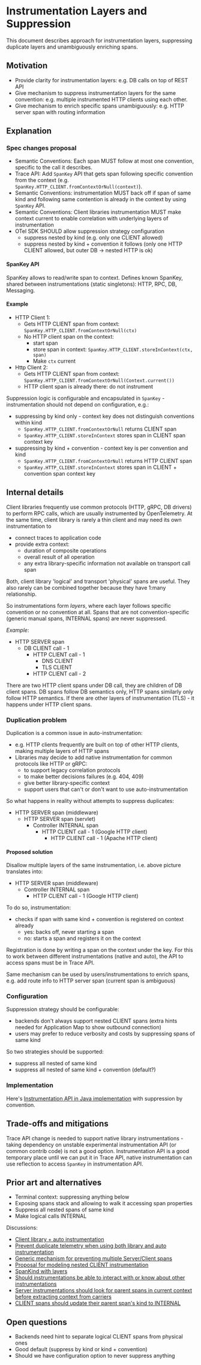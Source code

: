 # Instrumentation Layers and Suppression

This document describes approach for instrumentation layers, suppressing duplicate layers and unambiguously enriching spans.

## Motivation

- Provide clarity for instrumentation layers: e.g. DB calls on top of REST API
- Give mechanism to suppress instrumentation layers for the same convention: e.g. multiple instrumented HTTP clients using each other.
- Give mechanism to enrich specific spans unambiguously: e.g. HTTP server span with routing information

## Explanation

### Spec changes proposal

- Semantic Conventions: Each span MUST follow at most one convention, specific to the call it describes.
- Trace API: Add `SpanKey` API that gets span following specific convention from the context (e.g. `SpanKey.HTTP_CLIENT.fromContextOrNull(context)`).
- Semantic Conventions: instrumentation MUST back off if span of same kind and following same contention is already in the context by using `SpanKey` API.
- Semantic Conventions: Client libraries instrumentation MUST make context current to enable correlation with underlying layers of instrumentation
- OTel SDK SHOULD allow suppression strategy configuration
  - suppress nested by kind (e.g. only one CLIENT allowed)
  - suppress nested by kind + convention it follows (only one HTTP CLIENT allowed, but outer DB -> nested HTTP is ok)

#### SpanKey API

SpanKey allows to read/write span to context.
Defines known SpanKey, shared between instrumentations (static singletons):  HTTP, RPC, DB, Messaging.

#### Example

- HTTP Client 1:
  - Gets HTTP CLIENT span from context: `SpanKey.HTTP_CLIENT.fromContextOrNull(ctx)`
  - No HTTP client span on the context:
    - start span
    - store span in context: `SpanKey.HTTP_CLIENT.storeInContext(ctx, span)`
    - Make `ctx` current
- Http Client 2:
  - Gets HTTP CLIENT span from context: `SpanKey.HTTP_CLIENT.fromContextOrNull(Context.current())`
  - HTTP client span is already there: do not instrument

Suppression logic is configurable and encapsulated in `SpanKey` - instrumentation should not depend on configuration, e.g.:

- suppressing by kind only - context key does not distinguish conventions within kind
  - `SpanKey.HTTP_CLIENT.fromContextOrNull` returns CLIENT span
  - `SpanKey.HTTP_CLIENT.storeInContext` stores span in CLIENT span context key
- suppressing by kind + convention - context key is per convention and kind
  - `SpanKey.HTTP_CLIENT.fromContextOrNull` returns HTTP CLIENT span
  - `SpanKey.HTTP_CLIENT.storeInContext` stores span in CLIENT + convention span context key

## Internal details

Client libraries frequently use common protocols (HTTP, gRPC, DB drivers) to perform RPC calls, which are usually instrumented by OpenTelemetry.
At the same time, client library is rarely a thin client and may need its own instrumentation to

- connect traces to application code
- provide extra context:
  - duration of composite operations
  - overall result of all operation
  - any extra library-specific information not available on transport call span

Both, client library 'logical' and transport 'physical' spans are useful. They also rarely can be combined together because they have 1:many relationship.

So instrumentations form *layers*, where each layer follows specific convention or no convention at all. Spans that are not convention-specific (generic manual spans, INTERNAL spans) are never suppressed.

*Example*:

- HTTP SERVER span
  - DB CLIENT call - 1
    - HTTP CLIENT call - 1
      - DNS CLIENT
      - TLS CLIENT
    - HTTP CLIENT call - 2

There are two HTTP client spans under DB call, they are children of DB client spans.  DB spans follow DB semantics only, HTTP spans similarly only follow HTTP semantics. If there are other layers of instrumentation (TLS) - it happens under HTTP client spans.

### Duplication problem

Duplication is a common issue in auto-instrumentation:

- e.g. HTTP clients frequently are built on top of other HTTP clients, making multiple layers of HTTP spans
- Libraries may decide to add native instrumentation for common protocols like HTTP or gRPC:
  - to support legacy correlation protocols
  - to make better decisions failures (e.g. 404, 409)
  - give better library-specific context
  - support users that can't or don't want to use auto-instrumentation

So what happens in reality without attempts to suppress duplicates:

- HTTP SERVER span (middleware)
  - HTTP SERVER span (servlet)
    - Controller INTERNAL span
      - HTTP CLIENT call - 1 (Google HTTP client)
        - HTTP CLIENT call - 1 (Apache HTTP client)

#### Proposed solution

Disallow multiple layers of the same instrumentation, i.e. above picture translates into:

- HTTP SERVER span (middleware)
  - Controller INTERNAL span
    - HTTP CLIENT call - 1 (Google HTTP client)

To do so, instrumentation:

- checks if span with same kind + convention is registered on context already
  - yes: backs off, never starting a span
  - no: starts a span and registers it on the context

Registration is done by writing a span on the context under the key. For this to work between different instrumentations (native and auto), the API to access spans must be in Trace API.

Same mechanism can be used by users/instrumentations to enrich spans, e.g. add route info to HTTP server span (current span is ambiguous)

### Configuration

Suppression strategy should be configurable:

- backends don't always support nested CLIENT spans (extra hints needed for Application Map to show outbound connection)
- users may prefer to reduce verbosity and costs by suppressing spans of same kind

So two strategies should be supported:

- suppress all nested of same kind
- suppress all nested of same kind + convention (default?)

### Implementation

Here's [Instrumentation API in Java implementation](https://github.com/open-telemetry/opentelemetry-java-instrumentation/blob/main/instrumentation-api/src/main/java/io/opentelemetry/instrumentation/api/instrumenter/SpanKey.java) with suppression by convention.

## Trade-offs and mitigations

Trace API change is needed to support native library instrumentations - taking dependency on unstable experimental instrumentation API (or common contrib code) is not a good option. Instrumentation API is a good temporary place until we can put it in Trace API, native instrumentation can use reflection to access `SpanKey` in instrumentation API.

## Prior art and alternatives

- Terminal context: suppressing anything below
- Exposing spans stack and allowing to walk it accessing span properties
- Suppress all nested spans of same kind
- Make logical calls INTERNAL

Discussions:

- [Client library + auto instrumentation](https://github.com/open-telemetry/opentelemetry-specification/issues/1767)
- [Prevent duplicate telemetry when using both library and auto instrumentation](https://github.com/open-telemetry/opentelemetry-java-instrumentation/issues/903)
- [Generic mechanism for preventing multiple Server/Client spans](https://github.com/open-telemetry/opentelemetry-java-instrumentation/issues/465)
- [Proposal for modeling nested CLIENT instrumentation](https://github.com/open-telemetry/opentelemetry-java-instrumentation/issues/1822)
- [SpanKind with layers](https://github.com/open-telemetry/opentelemetry-specification/issues/526)
- [Should instrumentations be able to interact with or know about other instrumentations](https://github.com/open-telemetry/opentelemetry-python-contrib/issues/369)
- [Server instrumentations should look for parent spans in current context before extracting context from carriers](https://github.com/open-telemetry/opentelemetry-python-contrib/issues/445)
- [CLIENT spans should update their parent span's kind to INTERNAL](https://github.com/open-telemetry/opentelemetry-python-contrib/issues/456)

## Open questions

- Backends need hint to separate logical CLIENT spans from physical ones
- Good default (suppress by kind or kind + convention)
- Should we have configuration option to never suppress anything
